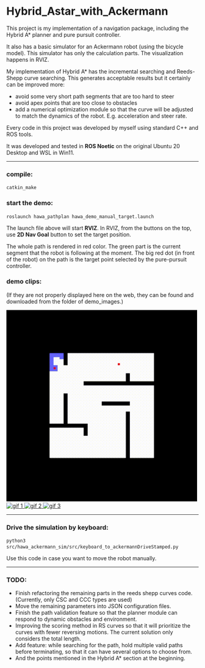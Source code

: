 # Hybrid_Astar_with_Ackermann

This project is my implementation of a navigation package, including the Hybrid A* planner and pure pursuit controller. 

It also has a basic simulator for an Ackermann robot (using the bicycle model). This simulator has only the calculation parts. The visualization happens in RVIZ. 

My implementation of Hybrid A* has the incremental searching and Reeds-Shepp curve searching. This generates acceptable results but it certainly can be improved more:
- avoid some very short path segments that are too hard to steer
- avoid apex points that are too close to obstacles
- add a numerical optimization module so that the curve will be adjusted to match the dynamics of the robot. E.g. acceleration and steer rate. 

Every code in this project was developed by myself using standard C++ and ROS tools. 

It was developed and tested in **ROS Noetic** on the original Ubuntu 20 Desktop and WSL in Win11. 

-----------

### compile:
    catkin_make

### start the demo: 
    roslaunch hawa_pathplan hawa_demo_manual_target.launch

The launch file above will start **RVIZ**. In RVIZ, from the buttons on the top, use **2D Nav Goal** button to set the target position. 

The whole path is rendered in red color. The green part is the current segment that the robot is following at the moment. The big red dot (in front of the robot) on
the path is the target point selected by the pure-pursuit controller. 


### demo clips:

(If they are not properly displayed here on the web, they can be found and downloaded from the folder of demo_images.)

<a id="search" href="https://github.com/hanmmmmm/robot-path-planning/blob/main/DFS/dfs.gif">
    <img src="https://github.com/hanmmmmm/robot-path-planning/blob/main/DFS/dfs.gif" alt="BFS showcase gif" title="DFS search" width="500"/>
</a>

<a id="demogif1" href="https://github.com/hanmmmmm/Hybrid_Astar_with_Ackermann/blob/main/demo_images/p1.gif">
    <img src="https://github.com/hanmmmmm/Hybrid_Astar_with_Ackermann/blob/main/demo_images/p1.gif" alt="gif 1" title="case 1" width="500"/>
</a>

<a id="demogif2" href="https://githubfast.com/hanmmmmm/Hybrid_Astar_with_Ackermann/blob/main/demo_images/p2.gif">
    <img src="https://githubfast.com/hanmmmmm/Hybrid_Astar_with_Ackermann/blob/main/demo_images/p2.gif" alt="gif 2" title="case 2" width="600"/>
</a>

<a id="demogif3" href="https://githubfast.com/hanmmmmm/Hybrid_Astar_with_Ackermann/blob/main/demo_images/p3.gif">
    <img src="https://githubfast.com/hanmmmmm/Hybrid_Astar_with_Ackermann/blob/main/demo_images/p3.gif" alt="gif 3" title="case 3" width="600"/>
</a>


<!-- <img src="https://githubfast.com/hanmmmmm/Hybrid_Astar_with_Ackermann/assets/35117797/853f1b1a-396f-4698-a910-576b7fe15fe5" alt="gif 3" title="case 3" width="600"/> -->

<!--
![p1](https://githubfast.com/hanmmmmm/Hybrid_Astar_with_Ackermann/assets/35117797/853f1b1a-396f-4698-a910-576b7fe15fe5)
![p2](https://githubfast.com/hanmmmmm/Hybrid_Astar_with_Ackermann/assets/35117797/f9e0c32d-889f-493f-b04e-29dbca94573a)
![p4](https://githubfast.com/hanmmmmm/Hybrid_Astar_with_Ackermann/assets/35117797/9e07ed57-c49f-42ae-aa8a-17492401ca55)
-->

----

### Drive the simulation by keyboard:
    python3 src/hawa_ackermann_sim/src/keyboard_to_ackermannDriveStamped.py

Use this code in case you want to move the robot manually.

----
### TODO:
- Finish refactoring the remaining parts in the reeds shepp curves code. (Currently, only CSC and CCC types are used)
- Move the remaining parameters into JSON configuration files.
- Finish the path validation feature so that the planner module can respond to dynamic obstacles and environment.
- Improving the scoring method in RS curves so that it will prioritize the curves with fewer reversing motions. The current solution only considers the total length.
- Add feature: while searching for the path, hold multiple valid paths before terminating, so that it can have several options to choose from.
- And the points mentioned in the Hybrid A* section at the beginning. 

